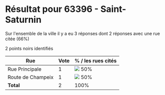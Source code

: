 # Résultat pour 63396 - Saint-Saturnin

Sur l'ensemble de la ville il y a eu 3 réponses dont 2 réponses avec une rue citée (66%)

2 points noirs identifiés

| Rue | Vote | % / les rues cités|
|-----|------|-------------------|
| Rue Principale | 1 | <img src="../../img/bar_50.gif" />&nbsp;50%|
| Route de Champeix | 1 | <img src="../../img/bar_50.gif" />&nbsp;50%|
| **Total** | 2 | 100%|
